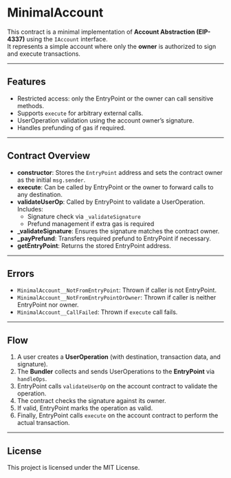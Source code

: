 # MinimalAccount

This contract is a minimal implementation of **Account Abstraction (EIP-4337)** using the `IAccount` interface.  
It represents a simple account where only the **owner** is authorized to sign and execute transactions.

---

## Features
- Restricted access: only the EntryPoint or the owner can call sensitive methods.
- Supports `execute` for arbitrary external calls.
- UserOperation validation using the account owner’s signature.
- Handles prefunding of gas if required.

---

## Contract Overview
- **constructor**: Stores the `EntryPoint` address and sets the contract owner as the initial `msg.sender`.
- **execute**: Can be called by EntryPoint or the owner to forward calls to any destination.
- **validateUserOp**: Called by EntryPoint to validate a UserOperation. Includes:
  - Signature check via `_validateSignature`
  - Prefund management if extra gas is required
- **_validateSignature**: Ensures the signature matches the contract owner.
- **_payPrefund**: Transfers required prefund to EntryPoint if necessary.
- **getEntryPoint**: Returns the stored EntryPoint address.

---

## Errors
- `MinimalAccount__NotFromEntryPoint`: Thrown if caller is not EntryPoint.
- `MinimalAccount__NotFromEntryPointOrOwner`: Thrown if caller is neither EntryPoint nor owner.
- `MinimalAccount__CallFailed`: Thrown if `execute` call fails.

---

## Flow
1. A user creates a **UserOperation** (with destination, transaction data, and signature).
2. The **Bundler** collects and sends UserOperations to the **EntryPoint** via `handleOps`.
3. EntryPoint calls `validateUserOp` on the account contract to validate the operation.
4. The contract checks the signature against its owner.
5. If valid, EntryPoint marks the operation as valid.
6. Finally, EntryPoint calls `execute` on the account contract to perform the actual transaction.

---

## License
This project is licensed under the MIT License.

